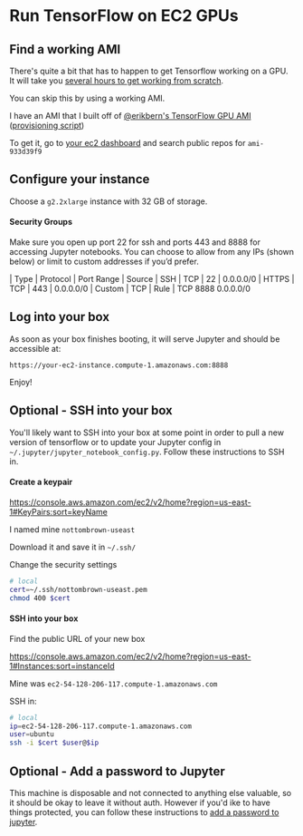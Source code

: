 # Run TensorFlow on EC2 GPUs

## Find a working AMI
There's quite a bit that has to happen to get Tensorflow working on a GPU. It will take you [several hours to get working from scratch](http://eatcodeplay.com/installing-gpu-enabled-tensorflow-with-python-3-4-in-ec2/).

You can skip this by using a working AMI. 

I have an AMI that I built off of [@erikbern's TensorFlow GPU AMI](https://console.aws.amazon.com/ec2/v2/home?region=us-east-1#Images:visibility=public-images;search=ami-cf5028a5;sort=name) ([provisioning script](https://gist.github.com/erikbern/78ba519b97b440e10640))


To get it, go to [your ec2 dashboard](https://console.aws.amazon.com/ec2/v2/home?region=us-east-1#Images:visibility=public-images;search=ami-933d39f9;sort=name) and search public repos for `ami-933d39f9`

## Configure your instance

Choose a `g2.2xlarge` instance with 32 GB of storage. 

#### Security Groups

Make sure you open up port 22 for ssh and ports 443 and 8888 for accessing Jupyter notebooks. You can choose to allow from any IPs (shown below) or limit to custom addresses if you’d prefer.

| Type |    Protocol |    Port Range | Source
| SSH | TCP | 22 |   0.0.0.0/0
| HTTPS |   TCP | 443 |  0.0.0.0/0
| Custom | TCP | Rule |  TCP 8888    0.0.0.0/0


## Log into your box
As soon as your box finishes booting, it will serve Jupyter and should be accessible at:

```
https://your-ec2-instance.compute-1.amazonaws.com:8888
```

Enjoy!

## Optional - SSH into your box

You'll likely want to SSH into your box at some point in order to pull a new version of tensorflow or to update your Jupyter config in `~/.jupyter/jupyter_notebook_config.py`. Follow these instructions to SSH in.

#### Create a keypair
https://console.aws.amazon.com/ec2/v2/home?region=us-east-1#KeyPairs:sort=keyName

I named mine `nottombrown-useast`

Download it and save it in `~/.ssh/`

Change the security settings

``` bash
# local
cert=~/.ssh/nottombrown-useast.pem
chmod 400 $cert
```

#### SSH into your box

Find the public URL of your new box

https://console.aws.amazon.com/ec2/v2/home?region=us-east-1#Instances:sort=instanceId

Mine was `ec2-54-128-206-117.compute-1.amazonaws.com`

SSH in:
``` bash
# local 
ip=ec2-54-128-206-117.compute-1.amazonaws.com
user=ubuntu
ssh -i $cert $user@$ip
```

## Optional - Add a password to Jupyter

This machine is disposable and not connected to anything else valuable, so it should be okay to leave it without auth. However if you'd ike to have things protected, you can follow these instructions to [add a password to jupyter](python/add-a-password-to-jupyter.md).

